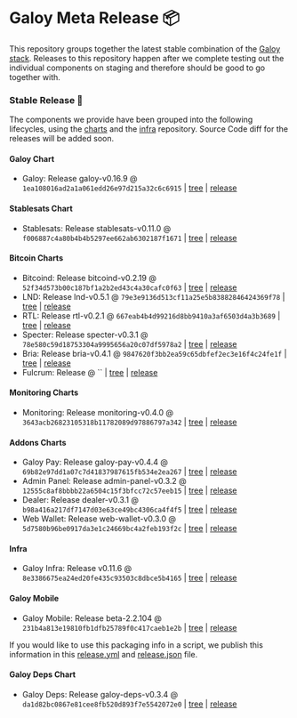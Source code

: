 # Galoy Meta Release 📦

This repository groups together the latest stable combination of the [Galoy stack](https://github.com/GaloyMoney/awesome-galoy#tech-components).
Releases to this repository happen after we complete testing out the individual components on staging and therefore should be good to go together with.

### Stable Release 🎉

The components we provide have been grouped into the following lifecycles, using the [charts](https://github.com/GaloyMoney/charts) and the [infra](https://github.com/GaloyMoney/galoy-infra) repository.
Source Code diff for the releases will be added soon.

#### Galoy Chart
- Galoy: Release galoy-v0.16.9 @ `1ea108016ad2a1a061edd26e97d215a32c6c6915` | [tree](https://github.com/GaloyMoney/charts/tree/1ea108016ad2a1a061edd26e97d215a32c6c6915/charts/galoy) | [release](https://github.com/GaloyMoney/charts/releases/tag/galoy-v0.16.9)

#### Stablesats Chart
- Stablesats: Release stablesats-v0.11.0 @ `f006887c4a80b4b4b5297ee662ab6302187f1671` | [tree](https://github.com/GaloyMoney/charts/tree/f006887c4a80b4b4b5297ee662ab6302187f1671/charts/stablesats) | [release](https://github.com/GaloyMoney/charts/releases/tag/stablesats-v0.11.0)

#### Bitcoin Charts
- Bitcoind: Release bitcoind-v0.2.19 @ `52f34d573b00c187bf1a2b2ed43c4a30cafc0f63` | [tree](https://github.com/GaloyMoney/charts/tree/52f34d573b00c187bf1a2b2ed43c4a30cafc0f63/charts/bitcoind) | [release](https://github.com/GaloyMoney/charts/releases/tag/bitcoind-v0.2.19)
- LND: Release lnd-v0.5.1 @ `79e3e9136d513cf11a25e5b83882846424369f78` | [tree](https://github.com/GaloyMoney/charts/tree/79e3e9136d513cf11a25e5b83882846424369f78/charts/lnd) | [release](https://github.com/GaloyMoney/charts/releases/tag/lnd-v0.5.1)
- RTL: Release rtl-v0.2.1 @ `667eab4b4d99216d8bb9410a3af6503d4a3b3689` | [tree](https://github.com/GaloyMoney/charts/tree/667eab4b4d99216d8bb9410a3af6503d4a3b3689/charts/rtl) | [release](https://github.com/GaloyMoney/charts/releases/tag/rtl-v0.2.1)
- Specter: Release specter-v0.3.1 @ `78e580c59d18753304a9995656a20c07df5978a2` | [tree](https://github.com/GaloyMoney/charts/tree/78e580c59d18753304a9995656a20c07df5978a2/charts/specter) | [release](https://github.com/GaloyMoney/charts/releases/tag/specter-v0.3.1)
- Bria: Release bria-v0.4.1 @ `9847620f3bb2ea59c65dbfef2ec3e16f4c24fe1f` | [tree](https://github.com/GaloyMoney/charts/tree/9847620f3bb2ea59c65dbfef2ec3e16f4c24fe1f/charts/bria) | [release](https://github.com/GaloyMoney/charts/releases/tag/bria-v0.4.1)
- Fulcrum: Release  @ `` | [tree](https://github.com/GaloyMoney/charts/tree//charts/fulcrum) | [release](https://github.com/GaloyMoney/charts/releases/tag/)

#### Monitoring Charts
- Monitoring: Release monitoring-v0.4.0 @ `3643acb26823105318b11782089d97886797a342` | [tree](https://github.com/GaloyMoney/charts/tree/3643acb26823105318b11782089d97886797a342/charts/monitoring) | [release](https://github.com/GaloyMoney/charts/releases/tag/monitoring-v0.4.0)

#### Addons Charts
- Galoy Pay: Release galoy-pay-v0.4.4 @ `69b82e97dd1a07c7d41837987615fb534e2ea267` | [tree](https://github.com/GaloyMoney/charts/tree/69b82e97dd1a07c7d41837987615fb534e2ea267/charts/galoy-pay) | [release](https://github.com/GaloyMoney/charts/releases/tag/galoy-pay-v0.4.4)
- Admin Panel: Release admin-panel-v0.3.2 @ `12555c8af8bbbb22a6504c15f3bfcc72c57eeb15` | [tree](https://github.com/GaloyMoney/charts/tree/12555c8af8bbbb22a6504c15f3bfcc72c57eeb15/charts/admin-panel) | [release](https://github.com/GaloyMoney/charts/releases/tag/admin-panel-v0.3.2)
- Dealer: Release dealer-v0.3.1 @ `b98a416a217df7147d03e63ce49bc4306ca4f4f5` | [tree](https://github.com/GaloyMoney/charts/tree/b98a416a217df7147d03e63ce49bc4306ca4f4f5/charts/dealer) | [release](https://github.com/GaloyMoney/charts/releases/tag/dealer-v0.3.1)
- Web Wallet: Release web-wallet-v0.3.0 @ `5d7580b96be0917da3e1c24669bc4a2feb193f2c` | [tree](https://github.com/GaloyMoney/charts/tree/5d7580b96be0917da3e1c24669bc4a2feb193f2c/charts/web-wallet) | [release](https://github.com/GaloyMoney/charts/releases/tag/web-wallet-v0.3.0)

#### Infra

- Galoy Infra: Release v0.11.6 @ `8e3386675ea24ed20fe435c93503c8dbce5b4165` | [tree](https://github.com/GaloyMoney/galoy-infra/tree/8e3386675ea24ed20fe435c93503c8dbce5b4165) | [release](https://github.com/GaloyMoney/galoy-infra/releases/tag/v0.11.6)

#### Galoy Mobile

- Galoy Mobile: Release beta-2.2.104 @ `231b4a813e19810fb1dfb25789f0c417caeb1e2b` | [tree](https://github.com/GaloyMoney/galoy-mobile/tree/231b4a813e19810fb1dfb25789f0c417caeb1e2b) | [release](https://github.com/GaloyMoney/galoy-mobile/releases/tag/beta-2.2.104)

If you would like to use this packaging info in a script, we publish this information in this [release.yml](./release.yml) and [release.json](./release.json) file.

#### Galoy Deps Chart
- Galoy Deps: Release galoy-deps-v0.3.4 @ `da1d82bc0867e81cee8fb520d893f7e5542072e0` | [tree](https://github.com/GaloyMoney/charts/tree/da1d82bc0867e81cee8fb520d893f7e5542072e0/charts/galoy-deps) | [release](https://github.com/GaloyMoney/charts/releases/tag/galoy-deps-v0.3.4)
